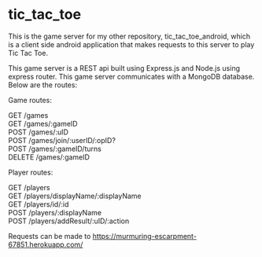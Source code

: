 # tic_tac_toe

This is the game server for my other repository, tic_tac_toe_android, which is a client side android application that makes requests to this server to play Tic Tac Toe.

This game server is a REST api built using Express.js and Node.js using express router. This game server communicates with a MongoDB database. Below are the routes:

Game routes:

GET /games  
GET /games/:gameID  
POST /games/:uID  
POST /games/join/:userID/:opID?  
POST /games/:gameID/turns  
DELETE /games/:gameID  

Player routes:

GET /players  
GET /players/displayName/:displayName  
GET /players/id/:id  
POST /players/:displayName  
POST /players/addResult/:uID/:action

Requests can be made to https://murmuring-escarpment-67851.herokuapp.com/

